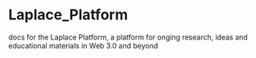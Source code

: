 # Laplace_Platform
docs for the Laplace Platform, a platform for onging research, ideas and educational materials in Web 3.0 and beyond
